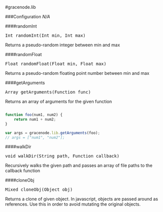 #gracenode.lib

###Configuration
*N/A*

####randomInt
<pre>
Int randomInt(Int min, Int max)
</pre>
Returns a pseudo-random integer between min and max

####randomFloat
<pre>
Float randomFloat(Float min, Float max)
</pre>
Returns a pseudo-random floating point number between min and max

####getArguments
<pre>
Array getArguments(Function func)
</pre>
Returns an array of arguments for the given function

```javascript

function foo(num1, num2) {
	return num1 + num2;
}

var args = gracenode.lib.getArguments(foo);
// args = ["num1", "num2"];
```

####walkDir
<pre>
void walkDir(String path, Function callback)
</pre>
Recursively walks the given path and passes an array of file paths to the callback function

####cloneObj
<pre>
Mixed cloneObj(Object obj)
</pre>
Returns a clone of given object. In javascript, objects are passed around as references. Use this in order to avoid mutating the original objects.

